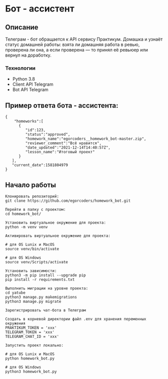 #  Бот - ассистент

## Описание

Телеграм - бот обращается к API сервису Практикум. Домашка и узнаёт статус домашней работы: взята ли домашняя работа в ревью, проверена ли она, а если проверена — то принял её ревьюер или вернул на доработку.

### Технологии

- Python 3.8
- Client API Telegram
- Bot API Telegram


## Пример ответа бота - ассистента:

```
{
    "homeworks":[
      {
         "id":123,
         "status":"approved",
         "homework_name":"egorcoders__homework_bot-master.zip",
         "reviewer_comment":"Всё нравится",
         "date_updated":"2021-12-14T14:40:57Z",
         "lesson_name":"Итоговый проект"
      }
   ],
   "current_date":1581804979
}
```
## Начало работы

    Клонировать репозиторий:
    git clone https://github.com/egorcoders/homework_bot.git

    Перейти в папку с проектом:
    cd homework_bot/

    Установить виртуальное окружение для проекта:
    python -m venv venv

    Активировать виртуальное окружение для проекта:

    # для OS Lunix и MacOS
    source venv/bin/activate

    # для OS Windows
    source venv/Scripts/activate

    Установить зависимости:
    python3 -m pip install --upgrade pip
    pip install -r requirements.txt

    Выполнить миграции на уровне проекта:
    cd yatube
    python3 manage.py makemigrations
    python3 manage.py migrate

    Зарегистрировать чат-бота в Телеграм

    Создать в корневой директории файл .env для хранения переменных окружения
    PRAKTIKUM_TOKEN = 'xxx'
    TELEGRAM_TOKEN = 'xxx'
    TELEGRAM_CHAT_ID = 'xxx'

    Запустить проект локально:
    
    # для OS Lunix и MacOS
    python homework_bot.py

    # для OS Windows
    python3 homework_bot.py
